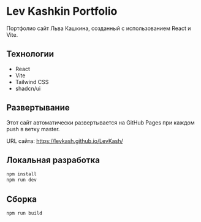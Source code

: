 # Lev Kashkin Portfolio

Портфолио сайт Льва Кашкина, созданный с использованием React и Vite.

## Технологии

- React
- Vite
- Tailwind CSS
- shadcn/ui

## Развертывание

Этот сайт автоматически развертывается на GitHub Pages при каждом push в ветку master.

URL сайта: https://levkash.github.io/LevKash/

## Локальная разработка

```bash
npm install
npm run dev
```

## Сборка

```bash
npm run build
```


